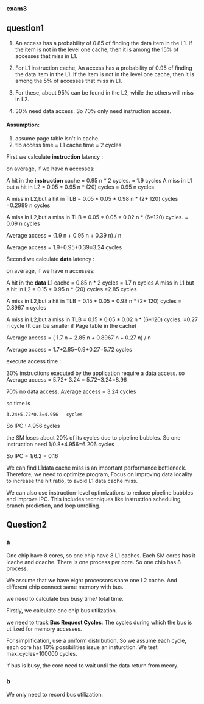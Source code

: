 ### exam3

## question1

1. An access has a probability of 0.85 of finding the data item in the L1. If the item is not in the level one cache, then it is among the 15% of accesses that miss in L1.

2. For L1 instruction cache,  An access has a probability of 0.95 of finding the data item in the L1. If the item is not in the level one cache, then it is among the 5% of accesses that miss in L1.

3.  For these, about 95% can be found in the L2, while the others will miss in L2. 

4. 30% need data access.  So 70% only need instruction access.

#### Assumption:

1. assume page table isn't in cache.
2. tlb access time = L1 cache time  = 2 cycles 

First we calculate **instruction** latency :

on average, if we have n accesses:

A hit in the  **instruction** cache = 0.95 n * 2 cycles. = 1.9 cycles
 A miss in L1 but a hit in L2 = 0.05 * 0.95 n * (20) cycles   = 0.95 n cycles

A miss in L2,but a hit in TLB = 0.05 * 0.05  * 0.98 n * (2+ 120) cycles =0.2989 n cycles

A miss in L2,but a miss in TLB = 0.05 * 0.05  * 0.02 n * (6*120) cycles. = 0.09 n cycles 

Average access = (1.9 n + 0.95 n + 0.39 n) / n  

 Average access = 1.9+0.95+0.39=3.24 cycles

Second we calculate **data** latency :

on average, if we have n accesses:

A hit in the  **data** L1 cache = 0.85 n * 2 cycles = 1.7  n cycles
 A miss in L1 but a hit in L2 = 0.15 * 0.95 n * (20) cycles =2.85 cycles

A miss in L2,but a hit in TLB = 0.15 * 0.05  * 0.98 n * (2+ 120) cycles = 0.8967 n cycles

A miss in L2,but a miss in TLB = 0.15 * 0.05  * 0.02 n * (6*120) cycles. =0.27 n cycle (It can be smaller if Page table in the cache)

Average access = ( 1.7  n + 2.85 n + 0.8967  n + 0.27 n) / n  

 Average access = 1.7+2.85+0.9+0.27=5.72 cycles

execute access time :

30%  instructions executed by the application require a data access. so   Average access = 5.72+ 3.24 = 5.72+3.24=8.96 

70% no data access,  Average access =  3.24 cycles 

so time is 

```
3.24+5.72*0.3=4.956   cycles
```

So IPC :  4.956 cycles

the SM loses about 20% of its cycles due to pipeline bubbles. So one instruction need 1/0.8+4.956=6.206 cycles

So IPC = 1/6.2 = 0.16

We can find L1data cache miss is an important performance bottleneck. Therefore, we need to optimize program, Focus on improving data locality to increase the hit ratio,  to avoid L1 data cache miss.  

We can also use instruction-level optimizations to reduce pipeline bubbles and improve IPC. This includes techniques like instruction scheduling, branch prediction, and loop unrolling.

## Question2

### a

One chip have 8 cores, so one chip have 8 L1 caches. Each SM cores has it icache and dcache. There is one process per core. So one chip has 8 process.

We assume that we have eight processors share one L2 cache. And different chip connect same memory with bus.

we need to calculate bus busy time/ total time.

Firstly, we calculate one chip bus utilization.

we need to track **Bus Request Cycles**: The cycles during which the bus is utilized for memory accesses.

For simplification, use a uniform distribution. So we assume each cycle, each core has 10% possibilities issue an insturction. We test max_cycles=100000 cycles. 

if bus is busy, the core need to wait until the data return from meory.

### b

We only need to record bus utilization.
